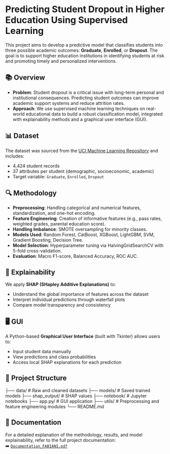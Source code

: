 # Predicting Student Dropout in Higher Education Using Supervised Learning

This project aims to develop a predictive model that classifies students into three possible academic outcomes: **Graduate**, **Enrolled**, or **Dropout**. The goal is to support higher education institutions in identifying students at risk and promoting timely and personalized interventions.

## 📚 Overview

- **Problem**: Student dropout is a critical issue with long-term personal and institutional consequences. Predicting student outcomes can improve academic support systems and reduce attrition rates.
- **Approach**: We use supervised machine learning techniques on real-world educational data to build a robust classification model, integrated with explainability methods and a graphical user interface (GUI).

## 📊 Dataset

The dataset was sourced from the [UCI Machine Learning Repository](https://archive.ics.uci.edu/dataset/697/predict+students+dropout+and+academic+success) and includes:
- 4,424 student records
- 37 attributes per student (demographic, socioeconomic, academic)
- Target variable: `Graduate`, `Enrolled`, `Dropout`

## 🔍 Methodology

- **Preprocessing**: Handling categorical and numerical features, standardization, and one-hot encoding.
- **Feature Engineering**: Creation of informative features (e.g., pass rates, weighted grades, parental education score).
- **Handling Imbalance**: SMOTE oversampling for minority classes.
- **Models Used**: Random Forest, CatBoost, XGBoost, LightGBM, SVM, Gradient Boosting, Decision Tree.
- **Model Selection**: Hyperparameter tuning via HalvingGridSearchCV with 5-fold cross-validation.
- **Evaluation**: Macro F1-score, Balanced Accuracy, ROC AUC.

## 🧠 Explainability

We apply **SHAP (SHapley Additive Explanations)** to:
- Understand the global importance of features across the dataset
- Interpret individual predictions through waterfall plots
- Compare model transparency and consistency

## 🖥️ GUI

A Python-based **Graphical User Interface** (built with Tkinter) allows users to:
- Input student data manually
- View predictions and class probabilities
- Access local SHAP explanations for each prediction

## 📂 Project Structure
├── data/ # Raw and cleaned datasets
├── models/ # Saved trained models
├── shap_output/ # SHAP values 
├── notebook/ # Jupyter notebooks
├── app.py/ # GUI application
├── utils/ # Preprocessing and feature engineering modules
└── README.md


## 📄 Documentation

For a detailed explanation of the methodology, results, and model explainability, refer to the full project documentation:  
➡️ [`Documentation_FABIANI.pdf`](./Documentation_FABIANI.pdf)
